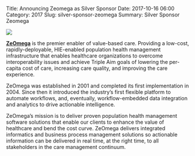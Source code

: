Title: Announcing Zeomega as Silver Sponsor
Date: 2017-10-16 06:00
Category: 2017
Slug: silver-sponsor-zeomega
Summary: Silver Sponsor Zeomega

<img src="https://in.pycon.org/2017/images/sponsor/zeomega.png">

**[ZeOmega](http://www.zeomega.com/)** is the premier enabler of value-based care. Providing a low-cost, rapidly-deployable, HIE-enabled population health management infrastructure that enables healthcare organizations to overcome interoperability issues and achieve Triple Aim goals of lowering the per-capita cost of care, increasing care quality, and improving the care experience.

ZeOmega was established in 2001 and completed its first implementation in 2004. Since then it introduced the industry’s first flexible platform to automate workflows, and, eventually, workflow-embedded data integration and analytics to drive actionable intelligence.

ZeOmega’s mission is to deliver proven population health management software solutions that enable our clients to enhance the value of healthcare and bend the cost curve. ZeOmega delivers integrated informatics and business process management solutions so actionable information can be delivered in real time, at the right time, to all stakeholders in the care management continuum.
